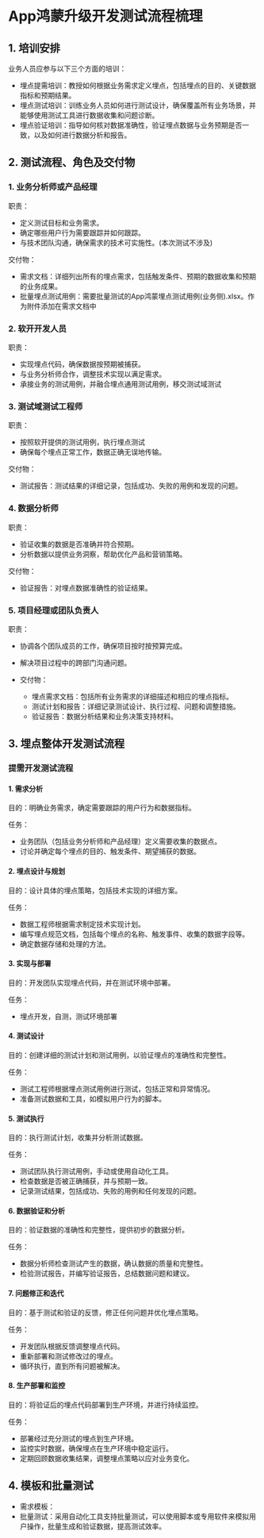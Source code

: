 # App鸿蒙升级开发测试流程梳理

## 1. 培训安排

业务人员应参与以下三个方面的培训：

- 埋点提需培训：教授如何根据业务需求定义埋点，包括埋点的目的、关键数据指标和预期结果。
- 埋点测试培训：训练业务人员如何进行测试设计，确保覆盖所有业务场景，并能够使用测试工具进行数据收集和问题诊断。
- 埋点验证培训：指导如何核对数据准确性，验证埋点数据与业务预期是否一致，以及如何进行数据分析和报告。

## 2. 测试流程、角色及交付物

### 1. 业务分析师或产品经理

职责：

- 定义测试目标和业务需求。
- 确定哪些用户行为需要跟踪并如何跟踪。
- 与技术团队沟通，确保需求的技术可实施性。(本次测试不涉及)

交付物：

- 需求文档：详细列出所有的埋点需求，包括触发条件、预期的数据收集和预期的业务成果。
- 批量埋点测试用例：需要批量测试的App鸿蒙埋点测试用例(业务侧).xlsx。作为附件添加在需求文档中

### 2. 软开开发人员

职责：

- 实现埋点代码，确保数据按预期被捕获。
- 与业务分析师合作，调整技术实现以满足需求。
- 承接业务的测试用例，并融合埋点通用测试用例，移交测试域测试

### 3. 测试域测试工程师

职责：

- 按照软开提供的测试用例，执行埋点测试
- 确保每个埋点正常工作，数据正确无误地传输。

交付物：

- 测试报告：测试结果的详细记录，包括成功、失败的用例和发现的问题。

### 4. 数据分析师

职责：

- 验证收集的数据是否准确并符合预期。
- 分析数据以提供业务洞察，帮助优化产品和营销策略。

交付物：

- 验证报告：对埋点数据准确性的验证结果。

### 5. 项目经理或团队负责人

职责：

- 协调各个团队成员的工作，确保项目按时按预算完成。
- 解决项目过程中的跨部门沟通问题。

- 交付物：
    - 埋点需求文档：包括所有业务需求的详细描述和相应的埋点指标。
    - 测试计划和报告：详细记录测试设计、执行过程、问题和调整措施。
    - 验证报告：数据分析结果和业务决策支持材料。

## 3. 埋点整体开发测试流程

### 提需开发测试流程

#### 1. 需求分析

目的：明确业务需求，确定需要跟踪的用户行为和数据指标。

任务：

- 业务团队（包括业务分析师和产品经理）定义需要收集的数据点。
- 讨论并确定每个埋点的目的、触发条件、期望捕获的数据。

#### 2. 埋点设计与规划

目的：设计具体的埋点策略，包括技术实现的详细方案。

任务：

- 数据工程师根据需求制定技术实现计划。
- 编写埋点规范文档，包括每个埋点的名称、触发事件、收集的数据字段等。
- 确定数据存储和处理的方法。

#### 3. 实现与部署

目的：开发团队实现埋点代码，并在测试环境中部署。

任务：

- 埋点开发，自测，测试环境部署

#### 4. 测试设计

目的：创建详细的测试计划和测试用例，以验证埋点的准确性和完整性。

任务：

- 测试工程师根据埋点测试用例进行测试，包括正常和异常情况。
- 准备测试数据和工具，如模拟用户行为的脚本。

#### 5. 测试执行

目的：执行测试计划，收集并分析测试数据。

任务：

- 测试团队执行测试用例，手动或使用自动化工具。
- 检查数据是否被正确捕获，并与预期一致。
- 记录测试结果，包括成功、失败的用例和任何发现的问题。

#### 6. 数据验证和分析

目的：验证数据的准确性和完整性，提供初步的数据分析。

任务：

- 数据分析师检查测试产生的数据，确认数据的质量和完整性。
- 检验测试报告，并编写验证报告，总结数据问题和建议。

#### 7. 问题修正和迭代

目的：基于测试和验证的反馈，修正任何问题并优化埋点策略。

任务：

- 开发团队根据反馈调整埋点代码。
- 重新部署和测试修改过的埋点。
- 循环执行，直到所有问题被解决。

#### 8. 生产部署和监控

目的：将验证后的埋点代码部署到生产环境，并进行持续监控。

任务：

- 部署经过充分测试的埋点到生产环境。
- 监控实时数据，确保埋点在生产环境中稳定运行。
- 定期回顾数据收集结果，调整埋点策略以应对业务变化。

## 4. 模板和批量测试

- 需求模板：
- 批量测试：采用自动化工具支持批量测试，可以使用脚本或专用软件来模拟用户操作，批量生成和验证数据，提高测试效率。















